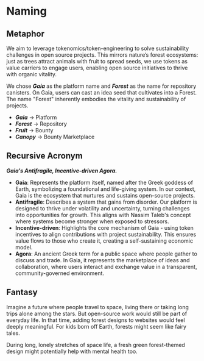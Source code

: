 # Naming

## Metaphor
We aim to leverage tokenomics/token-engineering to solve sustainability challenges in open source projects. This mirrors nature’s forest ecosystems: just as trees attract animals with fruit to spread seeds, we use tokens as value carriers to engage users, enabling open source initiatives to thrive with organic vitality.

We chose ***Gaia*** as the platform name and ***Forest*** as the name for repository canisters. On Gaia, users can cast an idea seed that cultivates into a Forest. The name "Forest" inherently embodies the vitality and sustainability of projects.

 - ***Gaia*** -> Platform
 - ***Forest*** -> Repository
 - ***Fruit*** -> Bounty
 - ***Canopy*** -> Bounty Marketplace

## Recursive Acronym
***Gaia's Antifragile, Incentive-driven Agora.***

- **Gaia**: Represents the platform itself, named after the Greek goddess of Earth, symbolizing a foundational and life-giving system. In our context, Gaia is the ecosystem that nurtures and sustains open-source projects.
- **Antifragile**: Describes a system that gains from disorder. Our platform is designed to thrive under volatility and uncertainty, turning challenges into opportunities for growth. This aligns with Nassim Taleb's concept where systems become stronger when exposed to stressors.
- **Incentive-driven**: Highlights the core mechanism of Gaia - using token incentives to align contributions with project sustainability. This ensures value flows to those who create it, creating a self-sustaining economic model.
- **Agora**: An ancient Greek term for a public space where people gather to discuss and trade. In Gaia, it represents the marketplace of ideas and collaboration, where users interact and exchange value in a transparent, community-governed environment.


## Fantasy
Imagine a future where people travel to space, living there or taking long trips alone among the stars. But open-source work would still be part of everyday life. In that time, adding forest designs to websites would feel deeply meaningful. For kids born off Earth, forests might seem like fairy tales. 

During long, lonely stretches of space life, a fresh green forest-themed design might  potentially help with mental health too.